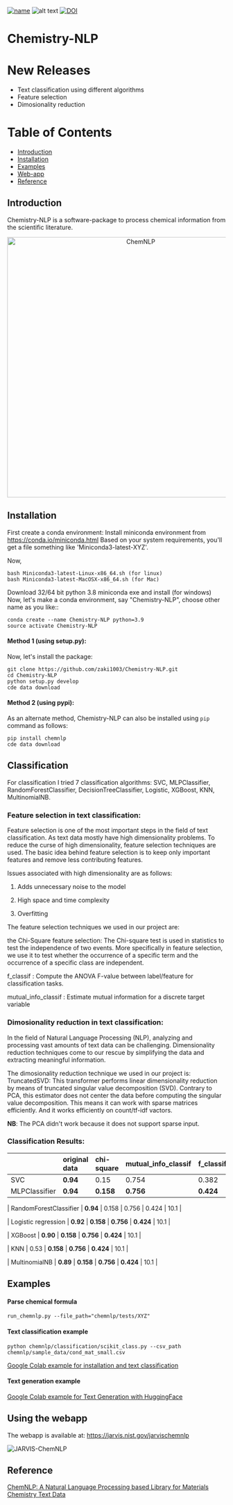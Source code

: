 [![name](https://colab.research.google.com/assets/colab-badge.svg)]([[https://colab.research.google.com/github/knc6/jarvis-tools-notebooks/blob/master/jarvis-tools-notebooks/ChemNLP_Example.ipynb]](https://colab.research.google.com/drive/1FRayOxp07ReOUUrL7ZXkPTmF1Ocu5ygI?usp=sharing))
![alt text](https://github.com/usnistgov/chemnlp/actions/workflows/main.yml/badge.svg)
[![DOI](https://zenodo.org/badge/523320947.svg)](https://zenodo.org/badge/latestdoi/523320947)

# Chemistry-NLP

# New Releases
* Text classification using different algorithms
* Feature selection
* Dimosionality reduction
  
# Table of Contents
* [Introduction](#intro)
* [Installation](#install)
* [Examples](#example)
* [Web-app](#webapp)
* [Reference](#reference)

<a name="intro"></a>
Introduction
-------------------------
Chemistry-NLP is a software-package to process chemical information from the scientific literature.

<p align="center">
   <img src="https://github.com/zaki1003/Chemistry-NLP/blob/develop/chemnlp/Schemcatic.PNG" alt="ChemNLP"  width="600"/>
</p>

<a name="install"></a>
Installation
-------------------------
First create a conda environment:
Install miniconda environment from https://conda.io/miniconda.html
Based on your system requirements, you'll get a file something like 'Miniconda3-latest-XYZ'.

Now,

```
bash Miniconda3-latest-Linux-x86_64.sh (for linux)
bash Miniconda3-latest-MacOSX-x86_64.sh (for Mac)
```
Download 32/64 bit python 3.8 miniconda exe and install (for windows)
Now, let's make a conda environment, say "Chemistry-NLP", choose other name as you like::
```
conda create --name Chemistry-NLP python=3.9
source activate Chemistry-NLP
```
#### Method 1 (using setup.py):

Now, let's install the package:
```
git clone https://github.com/zaki1003/Chemistry-NLP.git
cd Chemistry-NLP
python setup.py develop
cde data download
```

#### Method 2 (using pypi):

As an alternate method, Chemistry-NLP can also be installed using `pip` command as follows:
```
pip install chemnlp
cde data download
```


<a name="classification"></a>
Classification
---------
For classification I tried 7 classification algorithms: SVC, MLPClassifier, RandomForestClassifier, DecisionTreeClassifier, Logistic, XGBoost, KNN, MultinomialNB. 

### Feature selection in text classification:
Feature selection is one of the most important steps in the field of text classification. As text data mostly have high dimensionality problems. To reduce the curse of high dimensionality, feature selection techniques are used. The basic idea behind feature selection is to keep only important features and remove less contributing features.

Issues associated with high dimensionality are as follows:

1. Adds unnecessary noise to the model

2. High space and time complexity

3. Overfitting


The feature selection techniques we used in our project are: 

the Chi-Square feature selection: The Chi-square test is used in statistics to test the independence of two events. More specifically in feature selection, we use it to test whether the occurrence of a specific term and the occurrence of a specific class are independent.

f_classif : Compute the ANOVA F-value between label/feature for classification tasks.

mutual_info_classif : Estimate mutual information for a discrete target variable

### Dimosionality reduction in text classification:
In the field of Natural Language Processing (NLP), analyzing and processing vast amounts of text data can be challenging. Dimensionality reduction techniques come to our rescue by simplifying the data and extracting meaningful information.

The dimosionality reduction technique we used in our project is: 
TruncatedSVD: This transformer performs linear dimensionality reduction by means of truncated singular value decomposition (SVD). Contrary to PCA, this estimator does not center the data before computing the singular value decomposition. This means it can work with sparse matrices efficiently. And it works efficiently on count/tf-idf vactors.

**NB**: The PCA didn't work because it does not support sparse input.


### Classification Results:
|                |          original data      |      chi-square   |           mutual_info_classif      |          f_classif         | Trunced SVD |      
|:-------------------|:---------------|:--------------|:-------------|:-----------|:------------------|
|         SVC      |          **0.94**      |     0.15       |        0.754        |        0.382           |      0.120            |                    
|       MLPClassifier        |            **0.94**          |         **0.158**         |      **0.756**        |        **0.424** | 10.1 | 

|       RandomForestClassifier        |            **0.94**          |         0.158         |     0.756        |        0.424 | 10.1 | 

|       Logistic regression        |            **0.92**          |         **0.158**         |      **0.756**        |        **0.424** | 10.1 | 


|       XGBoost        |            **0.90**          |         **0.158**         |      **0.756**        |        **0.424** | 10.1 | 



|       KNN        |            0.53          |         **0.158**         |      **0.756**        |        **0.424** | 10.1 | 


|       MultinomialNB        |            **0.89**          |         **0.158**         |      **0.756**        |        **0.424** | 10.1 | 







<a name="example"></a>
Examples
---------
#### Parse chemical formula 

```
run_chemnlp.py --file_path="chemnlp/tests/XYZ"
```

#### Text classification example

```
python chemnlp/classification/scikit_class.py --csv_path chemnlp/sample_data/cond_mat_small.csv
```

[Google Colab example for installation and text classification](https://colab.research.google.com/github/knc6/jarvis-tools-notebooks/blob/master/jarvis-tools-notebooks/ChemNLP_Example.ipynb)

#### Text generation example

[Google Colab example for Text Generation with HuggingFace](https://colab.research.google.com/github/knc6/jarvis-tools-notebooks/blob/master/jarvis-tools-notebooks/ChemNLP_TitleToAbstract.ipynb)


<a name="webapp"></a>
Using the webapp
---------
The webapp is available at: https://jarvis.nist.gov/jarvischemnlp

![JARVIS-ChemNLP](https://github.com/usnistgov/chemnlp/blob/develop/chemnlp/PTable.PNG)

<a name="reference"></a>
Reference
---------


[ChemNLP: A Natural Language Processing based Library for Materials Chemistry Text Data](https://arxiv.org/abs/2209.08203)
